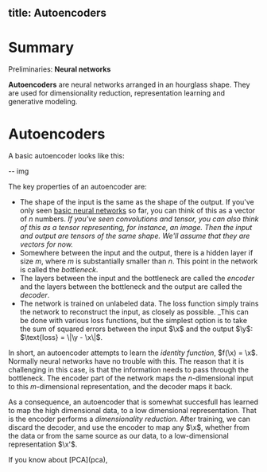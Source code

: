 title: Autoencoders
---

# Summary 

Preliminaries:
**Neural networks**

**Autoencoders** are neural networks arranged in an hourglass shape. They are used for dimensionality reduction, representation learning and generative modeling.

# Autoencoders

A basic autoencoder looks like this:

-- img

The key properties of an autoencoder are:
* The shape of the input is the same as the shape of the output. If you've only seen [basic neural networks](/neural-networks) so far, you can think of this as a vector of $n$ numbers. _If you've seen convolutions and tensor, you can also think of this as a tensor representing, for instance, an image. Then the input and output are tensors of the same shape. We'll assume that they are vectors for now._
* Somewhere between the input and the output, there is a hidden layer if size $m$, where $m$ is substantially smaller than $n$. This point in the network is called the _bottleneck_.
* The layers between the input and the bottleneck are called the _<span class="rc">encoder</span>_ and the layers between the bottleneck and the output are called the _<span class="gc">decoder</span>_.
* The network is trained on unlabeled data. The loss function simply trains the network to reconstruct the input, as closely as possible. _This can be done with various loss functions, but the simplest option is to take the sum of squared errors between the input $\x$ and the output $\y$: $\text{loss} = \|\y - \x\|$.

In short, an autoencoder attempts to learn the _identity function_, $f(\x) = \x$. Normally neural networks have no trouble with this. The reason that it is challenging in this case, is that the information needs to pass through the bottleneck. The <span class="rc">encoder</span> part of the network maps the $n$-dimensional input to this $m$-dimensional representation, and the <span class="gc">decoder</span> maps it back. 

As a consequence, an autoencoder that is somewhat succesfull has learned to map the high dimensional data, to a low dimensional representation. That is the encoder performs a _dimensionality reduction_. After training, we can discard the decoder, and use the encoder to map any $\x$, whether from the data or from the same source as our data, to a low-dimensional representation $\x'$.

<div clas="aside" markdown="1">
  If you know about [PCA](pca), 
</div>





